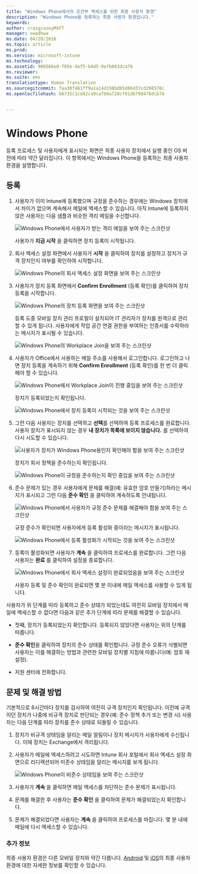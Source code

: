```yaml
---
title: "Windows Phone에서의 조건부 액세스를 위한 최종 사용자 환경"
description: "Windows Phone을 등록하는 최종 사용자 환경입니다."
keywords: 
author: craigcaseyMSFT
manager: swadhwa
ms.date: 04/28/2016
ms.topic: article
ms.prod: 
ms.service: microsoft-intune
ms.technology: 
ms.assetid: 906566e0-f05e-4af5-b4d5-0efb083dca76
ms.reviewer: 
ms.suite: ems
translationtype: Human Translation
ms.sourcegitcommit: faa30f461ff9a1a14d150bd85d86d37cd298570c
ms.openlocfilehash: b6735c1cd42ca9cafb9a728cf61db79d478dcb74


---
```


# Windows Phone

등록 프로세스 및 사용자에게 표시되는 화면은 최종 사용자 장치에서 실행 중인 OS 버전에 따라 약간 달라집니다.  이 항목에서는 Windows Phone을 등록하는 최종 사용자 환경을 설명합니다.

## 등록

1.  사용자가 이미 Intune에 등록했으며 규정을 준수하는 경우에는 Windows 장치에서 차이가 없으며 계속해서 메일에 액세스할 수 있습니다. 아직 Intune에 등록하지 않은 사용자는 다음 샘플과 비슷한 격리 메일을 수신합니다.

    ![Windows Phone에서 사용자가 받는 격리 메일을 보여 주는 스크린샷](./media/ProtectEmail/EUX-Windows-quarantineEmail.png)

    사용자가 **지금 시작** 을 클릭하면 장치 등록이 시작됩니다.

2.  회사 액세스 설정 화면에서 사용자가 **시작** 을 클릭하여 장치를 설정하고 장치가 규격 장치인지 여부를 확인하여 시작합니다.

    ![Windows Phone의 회사 액세스 설정 화면을 보여 주는 스크린샷](./media/ProtectEmail/EUX-Windows1-company-Access-Setup.png)

3.  사용자가 장치 등록 화면에서 **Confirm Enrollment** (등록 확인)를 클릭하여 장치 등록을 시작합니다.

    ![Windows Phone의 장치 등록 화면을 보여 주는 스크린샷](./media/ProtectEmail/EUX-Windows3-enroll-Device.png)

    등록 도중 모바일 장치 관리 프로필이 설치되어 IT 관리자가 장치를 원격으로 관리할 수 있게 됩니다. 사용자에게 작업 공간 연결 권한을 부여하는 인증서를 수락하라는 메시지가 표시될 수 있습니다.

    ![Windows Phone의 Workplace Join을 보여 주는 스크린샷](./media/ProtectEmail/EUX-Windows4-workplaceJoin1.png)

4.  사용자가 Office에서 사용하는 메일 주소를 사용해서 로그인합니다. 로그인하고 나면 장치 등록을 계속하기 위해 **Confirm Enrollment** (등록 확인)를 한 번 더 클릭해야 할 수 있습니다.

    ![Windows Phone에서 Workplace Join이 진행 중임을 보여 주는 스크린샷](./media/ProtectEmail/EUX-Windows5-workplaceJoin2.png)

    장치가 등록되었는지 확인됩니다.

    ![Windows Phone에서 장치 등록이 시작되는 것을 보여 주는 스크린샷](./media/ProtectEmail/EUX-Windows6-checking-Enrollment.png)

5.  그런 다음 사용자는 장치를 선택하고 **선택**를 선택하여 등록 프로세스를 완료합니다. 사용자 장치가 표시되지 않는 경우 **내 장치가 목록에 보이지 않습니다.** 를 선택하여 다시 시도할 수 있습니다.

    ![사용자가 장치가 Windows Phone용인지 확인해야 함을 보여 주는 스크린샷](./media/ProtectEmail/EUX-Windows7-confirm-Device.png)

    장치가 회사 정책을 준수하는지 확인됩니다.

    ![Windows Phone이 규정을 준수하는지 확인 중임을 보여 주는 스크린샷](./media/ProtectEmail/EUX-Windows9-checking-Compliance.png)

6.  준수 문제가 있는 경우 사용자에게 문제를 해결(예: 유효한 암호 만들기)하라는 메시지가 표시되고 그런 다음 **준수 확인** 을 클릭하여 계속하도록 안내됩니다.

    ![Windows Phone에서 사용자가 규정 준수 문제를 해결해야 함을 보여 주는 스크린샷](./media/ProtectEmail/EUX-Windows13-resolve-Compliance.png)

    규정 준수가 확인되면 사용자에게 등록 활성화 중이라는 메시지가 표시됩니다.

    ![Windows Phone에서 등록 활성화가 시작되는 것을 보여 주는 스크린샷](./media/ProtectEmail/EUX-Windows10-activating-Enrollment.png)

7.  등록이 활성화되면 사용자가 **계속** 을 클릭하여 프로세스를 완료합니다. 그런 다음 사용자는 **완료** 를 클릭하여 설정을 종료합니다.

    ![Windows Phone에서 회사 액세스 설정이 완료되었음을 보여 주는 스크린샷](./media/ProtectEmail/EUX-Windows11-COMPLETE.png)

    사용자 등록 및 준수 확인이 완료되면 몇 분 이내에 메일 액세스를 사용할 수 있게 됩니다.

사용자가 위 단계를 따라 등록하고 준수 상태가 되었는데도 여전히 모바일 장치에서 메일에 액세스할 수 없다면 다음과 같은 추가 단계에 따라 문제를 해결할 수 있습니다.

-   첫째, 장치가 등록되었는지 확인합니다. 등록되지 않았다면 사용자는 위의 단계를 따릅니다.

-    **준수 확인**을 클릭하여 장치의 준수 상태를 확인합니다. 규정 준수 오류가 식별되면 사용자는 이를 해결하는 방법과 관련한 모바일 장치별 지침에 따릅니다(예: 암호 재설정).

-   지원 센터에 전화합니다.

## 문제 및 해결 방법
기본적으로 8시간마다 장치를 검사하여 여전히 규격 장치인지 확인됩니다. 이전에 규격이던 장치가 나중에 비규격 장치로 판단되는 경우(예: 준수 정책 추가 또는 변경 시) 사용자는 다음 단계를 따라 장치를 준수 상태로 되돌릴 수 있습니다.

1.  장치가 비규격 상태임을 알리는 메일 알림이나 장치 메시지가 사용자에게 수신됩니다. 이때 장치는 Exchange에서 격리됩니다.

2.  사용자가 메일에 액세스하려고 시도하면 Intune 회사 포털에서 회사 액세스 설정 화면으로 리디렉션되어 미준수 상태임을 알리는 메시지를 보게 됩니다.

    ![Windows Phone이 비준수 상태임을 보여 주는 스크린샷](./media/ProtectEmail/EUX-Windows14-OutOfCompliance.png)

3.  사용자가 **계속** 을 클릭하면 메일 액세스를 차단하는 준수 문제가 표시됩니다.

4.  문제를 해결한 후 사용자는 **준수 확인** 을 클릭하여 문제가 해결되었는지 확인합니다.

5.  문제가 해결되었다면 사용자는 **계속** 을 클릭하여 프로세스를 마칩니다. 몇 분 내에 메일에 다시 액세스할 수 있습니다.

### 추가 정보
최종 사용자 환경은 다른 모바일 장치와 약간 다릅니다. [Android](end-user-experience-conditional-access-android.md) 및 [iOS](end-user-experience-conditional-access-ios.md)의 최종 사용자 환경에 대한 자세한 정보를 확인할 수 있습니다.



<!--HONumber=Sep16_HO1-->



